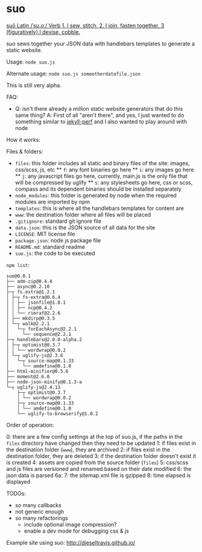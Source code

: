 suo
===

[suō Latin /ˈsu.oː/ Verb 1. I sew, stitch. 2. I join, fasten together. 3 (figuratively) I devise, cobble.](http://en.wiktionary.org/wiki/suo#Verb_4)

suo sews together your JSON data with handlebars templates to generate a static website.

Usage: `node suo.js`

Alternate usage: `node suo.js someotherdatafile.json`

This is still very alpha.

FAQ:

 * Q: isn't there already a million static website generators that do this same thing?
	 A: First of all "aren't there", and yes, I just wanted to do something similar to [jekyll-perf](https://github.com/ebello/jekyll-perf) and I also wanted to play around with node

How it works:

Files & folders:

* `files`: this folder includes all static and binary files of the site: images, css/scss, js, etc
	** `f`: any font binaries go here
	** `i`: any images go here
	** `j`: any javascript files go here, currently, main.js is the only file that will be compressed by uglify
	** `s`: any stylesheets go here, css or scss, compass and its dependent binaries should be installed separately
* `node_modules`: this folder is generated by node when the required modules are imported by npm
* `templates`: this is where all the handlebars templates for content are
* `www`: the destination folder where all files will be placed
* `.gitignore`: standard git ignore file
* `data.json`: this is the JSON source of all data for the site
* `LICENSE`: MIT license file
* `package.json`: node js package file
* `README.md`: standard readme
* `suo.js`: the code to be executed

`npm list`:

	suo@0.0.1
	├── adm-zip@0.4.4
	├── async@0.2.10
	├─┬ fs.extra@1.2.1
	│ ├─┬ fs-extra@0.6.4
	│ │ ├── jsonfile@1.0.1
	│ │ ├── ncp@0.4.2
	│ │ └── rimraf@2.2.6
	│ ├── mkdirp@0.3.5
	│ └─┬ walk@2.2.1
	│   └─┬ forEachAsync@2.2.1
	│     └── sequence@2.2.1
	├─┬ handlebars@2.0.0-alpha.2
	│ ├─┬ optimist@0.3.7
	│ │ └── wordwrap@0.0.2
	│ └─┬ uglify-js@2.3.6
	│   └─┬ source-map@0.1.33
	│     └── amdefine@0.1.0
	├── html-minifier@0.5.6
	├── moment@2.6.0
	├── node-json-minify@0.1.3-a
	└─┬ uglify-js@2.4.13
		├─┬ optimist@0.3.7
		│ └── wordwrap@0.0.2
		├─┬ source-map@0.1.33
		│ └── amdefine@0.1.0
		└── uglify-to-browserify@1.0.2

Order of operation:

 0: there are a few config settings at the top of suo.js, if the paths in the `files` directory have changed then they need to be updated
 1: if files exist in the destination folder (`www`), they are archived
 2: if files exist in the destination folder, they are deleted
 3: if the destination folder doesn't exist it is created
 4: assets are copied from the source folder (`files`)
 5: css/scss and js files are versioned and renamed based on their date modified
 6: the json data is parsed
 6a:
 7: the sitemap.xml file is gzipped
 8: time elapsed is displayed

TODOs:

  * so many callbacks
  * not generic enough
  * so many refactorings
	* include optional image compression?
	* enable a dev mode for debugging css & js
  
Example site using suo: http://dieseltravis.github.io/